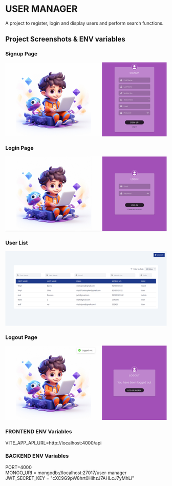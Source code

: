 # USER MANAGER
A project to register, login and display users and perform search functions.

## Project Screenshots & ENV variables

### Signup Page
![Signup Page](screenshots/signup-page.png)

### Login Page
![Login Page](screenshots/login-page.png)

### User List
![User List](screenshots/user-list.png)

### Logout Page
![Logout Page](screenshots/logout-page.png)
 
### FRONTEND ENV Variables
VITE_APP_API_URL=http://localhost:4000/api
 
### BACKEND ENV Variables
PORT=4000<br>
MONGO_URI = mongodb://localhost:27017/user-manager<br>
JWT_SECRET_KEY = "cXC9G9pW8hrt0HihzJ7AHLcJ7yMhLi"
